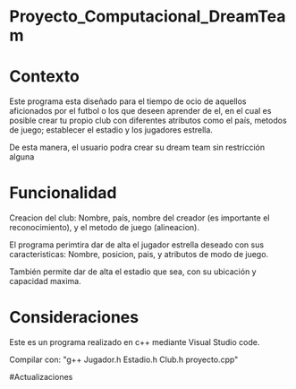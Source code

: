 # Proyecto_Computacional_DreamTeam

# Contexto
Este programa esta diseñado para el tiempo de ocio de aquellos aficionados por el futbol o los que deseen aprender de el, en el cual es posible crear tu propio club con diferentes atributos como el país, metodos de juego; establecer el estadio y los jugadores estrella.

De esta manera, el usuario podra crear su dream team sin restricción alguna


# Funcionalidad
Creacion del club: Nombre, país, nombre del creador (es importante el reconocimiento), y el metodo de juego (alineacion).

El programa perimtira dar de alta el jugador estrella deseado con sus caracteristicas: Nombre, posicion, pais, y atributos de modo de juego.

También permite dar de alta el estadio que sea, con su ubicación y capacidad maxima.


# Consideraciones
Este es un programa realizado en c++ mediante Visual Studio code.

Compilar con: "g++ Jugador.h Estadio.h Club.h proyecto.cpp"

#Actualizaciones
